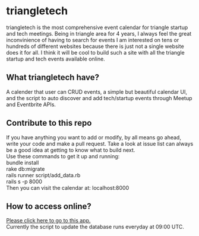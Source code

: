 triangletech
============

triangletech is the most comprehensive event calendar for triangle startup and tech meetings. Being in triangle area for 4 years, I always feel the great inconvinience of having to search for events I am interested on tens or hundreds of different websites because there is just not a single website does it for all. I think it will be cool to build such a site with all the triangle startup and tech events available online.  
  
What triangletech have?  
---  
A calender that user can CRUD events, a simple but beautiful calendar UI, and the script to auto discover and add tech/startup events through Meetup and Eventbrite APIs.
  
Contribute to this repo  
---  
If you have anything you want to add or modify, by all means go ahead, write your code and make a pull request. Take a look at issue list can always be a good idea at getting to know what to build next.  
Use these commands to get it up and running:  
bundle install  
rake db:migrate  
rails runner script/add_data.rb  
rails s -p 8000  
Then you can visit the calendar at: localhost:8000

How to access online?  
---  
[Please click here to go to this app.](http://triangletech.herokuapp.com/)  
Currently the script to update the database runs everyday at 09:00 UTC.
